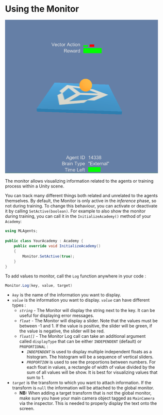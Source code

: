 # Using the Monitor

![Monitor](images/monitor.png)

The monitor allows visualizing information related to the agents or training process within a Unity scene. 

You can track many different things both related and unrelated to the agents themselves. By default, the Monitor is only active in the *inference* phase, so not during training. To change this behaviour, you can activate or deactivate it by calling `SetActive(boolean)`. For example to also show the monitor during training, you can call it in the `InitializeAcademy()` method of your `Academy`:

```csharp
using MLAgents;

public class YourAcademy : Academy { 
    public override void InitializeAcademy()
    {
        Monitor.SetActive(true);
    }
}
```

To add values to monitor, call the `Log` function anywhere in your code :

```csharp
Monitor.Log(key, value, target)
```

 * *`key`* is the name of the information you want to display.
 * *`value`* is the information you want to display. *`value`* can have different types : 
   * *`string`* - The Monitor will display the string next to the key. It can be useful for displaying error messages.
   * *`float`* - The Monitor will display a slider. Note that the values must be between -1 and 1. If the value is positive, the slider will be green, if the value is negative, the slider will be red.
   * *`float[]`* - The Monitor Log call can take an additional argument called `displayType` that can be either `INDEPENDENT` (default) or `PROPORTIONAL` :
   		* *`INDEPENDENT`* is used to display multiple independent floats as a histogram. The histogram will be a sequence of vertical sliders.
   		* *`PROPORTION`* is used to see the proportions between numbers. For each float in values, a rectangle of width of value divided by the sum of all values will be show. It is best for visualizing values that sum to 1.
 * *`target`* is the transform to which you want to attach information. If the transform is `null` the information will be attached to the global monitor. 
   * **NB:** When adding a target transform that is not the global monitor, make sure you have your main camera object tagged as `MainCamera` via the inspector. This is needed to properly display the text onto the screen.
